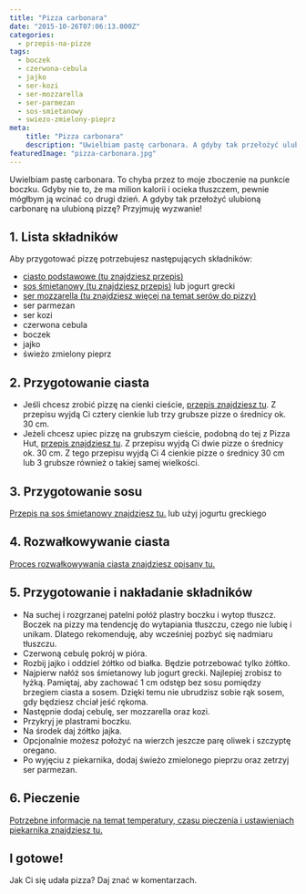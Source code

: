 ```yaml
---
title: "Pizza carbonara"
date: "2015-10-26T07:06:13.000Z"
categories: 
  - przepis-na-pizze
tags: 
  - boczek
  - czerwona-cebula
  - jajko
  - ser-kozi
  - ser-mozzarella
  - ser-parmezan
  - sos-smietanowy
  - swiezo-zmielony-pieprz
meta: 
    title: "Pizza carbonara"
    description: "Uwielbiam pastę carbonara. A gdyby tak przełożyć ulubioną carbonarę na ulubioną pizzę? Przyjmuję wyzwanie! Zobacz jak mi poszło."
featuredImage: "pizza-carbonara.jpg"
---
```


Uwielbiam pastę carbonara. To chyba przez to moje zboczenie na punkcie boczku. Gdyby nie to, że ma milion kalorii i ocieka tłuszczem, pewnie mógłbym ją wcinać co drugi dzień. A gdyby tak przełożyć ulubioną carbonarę na ulubioną pizzę? Przyjmuję wyzwanie!

## 1\. Lista składników

Aby przygotować pizzę potrzebujesz następujących składników:

- <a title="Przepis na ciasto podstawowe" href="/przepis-na-ciasto-na-pizze/">ciasto podstawowe (tu znajdziesz przepis)</a>
- <a title="Przepis na sos smietanowy" href="/sos-smietanowy/">sos śmietanowy (tu znajdziesz przepis)</a> lub jogurt grecki
- <a title="Ser do pizzy" href="/jaki-ser-wybrac-do-pizzy/">ser mozzarella (tu znajdziesz więcej na temat serów do pizzy)</a>
- ser parmezan
- ser kozi
- czerwona cebula
- boczek
- jajko
- świeżo zmielony pieprz

## 2\. Przygotowanie ciasta

- Jeśli chcesz zrobić pizzę na cienki cieście, <a title="Przepis na ciasto podstawowe" href="/przepis-na-ciasto-na-pizze/">przepis znajdziesz tu</a>. Z przepisu wyjdą Ci cztery cienkie lub trzy grubsze pizze o średnicy ok. 30 cm.
- Jeżeli chcesz upiec pizzę na grubszym cieście, podobną do tej z Pizza Hut, <a title="Przepis na pizzę na grubym cieście" href="/jak-zrobic-ciasto-na-pizze-jak-w-pizza-hut/">przepis znajdziesz tu</a>. Z przepisu wyjdą Ci dwie pizze o średnicy ok. 30 cm. Z tego przepisu wyjdą Ci 4 cienkie pizze o średnicy 30 cm lub 3 grubsze również o takiej samej wielkości.

## 3\. Przygotowanie sosu

<a title="Przepis na sos śmietanowy" href="/sos-smietanowy/">Przepis na sos śmietanowy znajdziesz tu.</a> lub użyj jogurtu greckiego

## 4\. Rozwałkowywanie ciasta

<a title="Rozwałkowywanie ciasta" href="/jak-walkowac-ciasto-pizzy/">Proces rozwałkowywania ciasta znajdziesz opisany tu.</a>

## 5\. Przygotowanie i nakładanie składników

- Na suchej i rozgrzanej patelni połóż plastry boczku i wytop tłuszcz. Boczek na pizzy ma tendencję do wytapiania tłuszczu, czego nie lubię i unikam. Dlatego rekomenduję, aby wcześniej pozbyć się nadmiaru tłuszczu.
- Czerwoną cebulę pokrój w pióra.
- Rozbij jajko i oddziel żółtko od białka. Będzie potrzebować tylko żółtko.
- Najpierw nałóż sos śmietanowy lub jogurt grecki. Najlepiej zrobisz to łyżką. Pamiętaj, aby zachować 1 cm odstęp bez sosu pomiędzy brzegiem ciasta a sosem. Dzięki temu nie ubrudzisz sobie rąk sosem, gdy będziesz chciał jeść rękoma.
- Następnie dodaj cebulę, ser mozzarella oraz kozi.
- Przykryj je plastrami boczku.
- Na środek daj żółtko jajka.
- Opcjonalnie możesz położyć na wierzch jeszcze parę oliwek i szczyptę oregano.
- Po wyjęciu z piekarnika, dodaj świeżo zmielonego pieprzu oraz zetrzyj ser parmezan.

## 6\. Pieczenie

<a title="Jak ustawić piekarnik do pieczenia pizzy" href="/jak-ustawic-piekarnik-pieczenia-pizzy/">Potrzebne informacje na temat temperatury, czasu pieczenia i ustawieniach piekarnika znajdziesz tu.</a>

## I gotowe!

Jak Ci się udała pizza? Daj znać w komentarzach.

